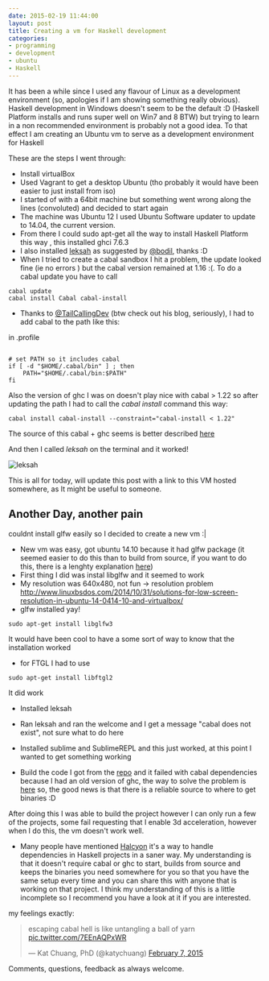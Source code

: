 ```yaml
---
date: 2015-02-19 11:44:00
layout: post
title: Creating a vm for Haskell development
categories:
- programming 
- development
- ubuntu
- Haskell
---
```


It has been a while since I used any flavour of Linux as a development environment (so, apologies if I am showing something really obvious). Haskell development in Windows doesn't seem to be the default :D (Haskell Platform installs and runs super well on Win7 and 8 BTW) but trying to learn in a non recommended environment is probably not a good idea. To that effect I am creating an Ubuntu vm to serve as a development environment for Haskell

These are the steps I went through: 

* Install virtualBox
* Used Vagrant to get a desktop Ubuntu (tho probably it would have been easier to just install from iso)
* I started of with a 64bit machine but something went wrong along the lines (convoluted) and decided to start again
* The machine was Ubuntu 12 I used Ubuntu Software updater to update to 14.04, the current version.
* From there I could sudo apt-get all the way to install Haskell Platform this way , this installed ghci 7.6.3
* I also installed [leksah](http://packages.ubuntu.com/trusty/leksah) as suggested by [@bodil](https://twitter.com/bodil), thanks :D
* When I tried to create a cabal sandbox I hit a problem, the update looked fine (ie no errors ) but the cabal version remained at 1.16 :(. To do a cabal update you have to call
```
cabal update
cabal install Cabal cabal-install 
```

* Thanks to [@TailCallingDev](https://twitter.com/tailcallingdev) (btw check out his blog, seriously), I had to add cabal to the path like this:

in .profile 

``` 

# set PATH so it includes cabal
if [ -d "$HOME/.cabal/bin" ] ; then
    PATH="$HOME/.cabal/bin:$PATH"
fi

```

Also the version of ghc I was on doesn't play nice with cabal > 1.22 so after updating the path I had to call the _cabal install_ command this way:


```
cabal install cabal-install --constraint="cabal-install < 1.22"
```

The source of this cabal + ghc seems is better described [here](https://github.com/kazu-yamamoto/ghc-mod/wiki/InconsistentCabalVersions#ghc--710-1)

And then I called _leksah_ on the terminal and it worked!

![leksah]({{site.url}}/images/leksah.jpg) 

This is all for today, will update this post with a link to this VM hosted somewhere, as It might be useful to someone.

## Another Day, another pain

couldnt install glfw easily so I decided to create a new vm :|

* New vm was easy, got ubuntu 14.10 because it had glfw package (it seemed easier to do this than to build from source, if you want to do this, there is a lenghty explanation [here]())
* First thing I did was instal libglfw and it seemed to work
* My resolution was 640x480, not fun -> resolution problem http://www.linuxbsdos.com/2014/10/31/solutions-for-low-screen-resolution-in-ubuntu-14-0414-10-and-virtualbox/
* glfw installed yay!

```
sudo apt-get install libglfw3
```

It would have been cool to have a some sort of way to know that the installation worked

* for FTGL I had to use 

```
sudo apt-get install libftgl2 

```
It did work

* Installed leksah 
* Ran leksah and ran the welcome and I get a message "cabal does not exist", not sure what to do here
* Installed sublime and SublimeREPL and this just worked, at this point I wanted to get something working

* Build the code I got from the [repo](https://github.com/elisehuard/game-in-haskell) and it failed with cabal dependencies because I had an old version of ghc, the way to solve the problem is [here](https://github.com/elisehuard/game-in-haskell/issues/2) so, the good news is that there is a reliable source to where to get binaries :D 

After doing this I was able to build the project however I can only run a few of the projects, some fail requesting that I enable 3d acceleration, however when I do this, the vm doesn't work well.

* Many people have mentioned [Halcyon](https://halcyon.sh/) it's a way to handle dependencies in Haskell projects in a saner way. My understanding is that it doesn't require cabal or ghc to start, builds from source and keeps the binaries you need somewhere for you so that you have the same setup every time and you can share this with anyone that is working on that project. I think my understanding of this is a little incomplete so I recommend you have a look at it if you are interested. 


my feelings exactly:

<blockquote class="twitter-tweet" lang="en"><p>escaping cabal hell is like untangling a ball of yarn <a href="http://t.co/7EEnAQPxWR">pic.twitter.com/7EEnAQPxWR</a></p>&mdash; Kat Chuang, PhD (@katychuang) <a href="https://twitter.com/katychuang/status/563891948013223937">February 7, 2015</a></blockquote>
<script async src="//platform.twitter.com/widgets.js" charset="utf-8"></script>

Comments, questions, feedback as always welcome.

